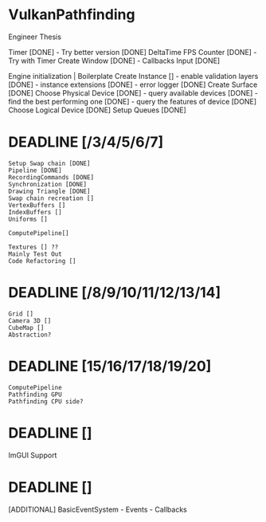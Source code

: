 # VulkanPathfinding
Engineer Thesis



Timer [DONE]
    - Try better version [DONE]
DeltaTime 
FPS Counter [DONE]
    - Try with Timer
Create Window [DONE]
    - Callbacks
Input [DONE]

Engine initialization | Boilerplate
    Create Instance []
        - enable validation layers [DONE]
        - instance extensions [DONE]
        - error logger [DONE]
    Create Surface [DONE]
    Choose Physical Device [DONE]
        - query available devices [DONE]
        - find the best performing one [DONE]
        - query the features of device [DONE]
    Choose Logical Device [DONE]
    Setup Queues [DONE]

# DEADLINE [/3/4/5/6/7]
    Setup Swap chain [DONE]
    Pipeline [DONE]
    RecordingCommands [DONE]
    Synchronization [DONE]
    Drawing Triangle [DONE]
    Swap chain recreation []
    VertexBuffers [] 
    IndexBuffers []
    Uniforms []

    ComputePipeline[]    
    
    Textures [] ??
    Mainly Test Out
    Code Refactoring []
# DEADLINE [/8/9/10/11/12/13/14]

    Grid []
    Camera 3D [] 
    CubeMap []
    Abstraction?

# DEADLINE [15/16/17/18/19/20]
    ComputePipeline
    Pathfinding GPU
    Pathfinding CPU side?



# DEADLINE []
ImGUI Support


# DEADLINE []
[ADDITIONAL] BasicEventSystem
    - Events
    - Callbacks





